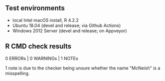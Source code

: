 ## Test environments
* local Intel macOS install, R 4.2.2
* Ubuntu 18.04 (devel and release; via Github Actions)
* Windows 2012 Server (devel and release; on Appveyor)

## R CMD check results

0 ERRORs | 0 WARNINGs | 1 NOTEs

1 note is due to the checker being unsure whether the name "McNeish"
is a misspelling. 
